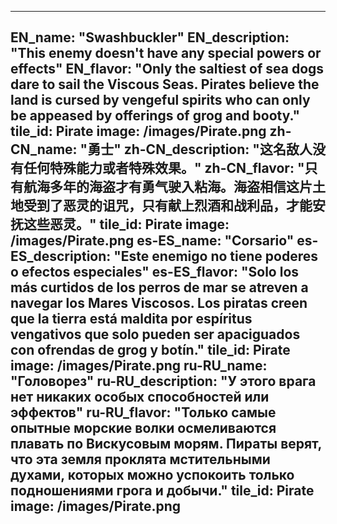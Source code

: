 ---

EN_name: "Swashbuckler"
EN_description: "This enemy doesn't have any special powers or effects"
EN_flavor: "Only the saltiest of sea dogs dare to sail the Viscous Seas. Pirates believe the land is cursed by vengeful spirits who can only be appeased by offerings of grog and booty."
tile_id: Pirate
image: /images/Pirate.png
zh-CN_name: "勇士"
zh-CN_description: "这名敌人没有任何特殊能力或者特殊效果。"
zh-CN_flavor: "只有航海多年的海盗才有勇气驶入粘海。海盗相信这片土地受到了恶灵的诅咒，只有献上烈酒和战利品，才能安抚这些恶灵。"
tile_id: Pirate
image: /images/Pirate.png
es-ES_name: "Corsario"
es-ES_description: "Este enemigo no tiene poderes o efectos especiales"
es-ES_flavor: "Solo los más curtidos de los perros de mar se atreven a navegar los Mares Viscosos. Los piratas creen que la tierra está maldita por espíritus vengativos que solo pueden ser apaciguados con ofrendas de grog y botín."
tile_id: Pirate
image: /images/Pirate.png
ru-RU_name: "Головорез"
ru-RU_description: "У этого врага нет никаких особых способностей или эффектов"
ru-RU_flavor: "Только самые опытные морские волки осмеливаются плавать по Вискусовым морям. Пираты верят, что эта земля проклята мстительными духами, которых можно успокоить только подношениями грога и добычи."
tile_id: Pirate
image: /images/Pirate.png
---